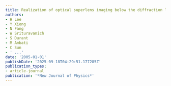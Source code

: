 ```yaml
---
title: Realization of optical superlens imaging below the diffraction limit
authors:
- H Lee
- Y Xiong
- N Fang
- W Srituravanich
- S Durant
- M Ambati
- C Sun
- ' ...'
date: '2005-01-01'
publishDate: '2025-09-18T04:29:51.177285Z'
publication_types:
- article-journal
publication: '*New Journal of Physics*'
---
```

